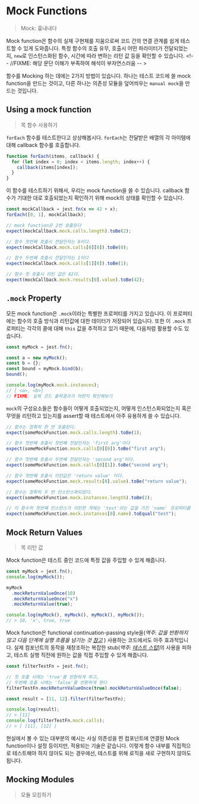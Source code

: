# Mock Functions

> Mock: 흉내내다

Mock function은 함수의 실제 구현체를 지움으로써 코드 간의 연결 관계를 쉽게 테스트할 수 있게 도와줍니다. 특정 함수의 호출 유무, 호출시 어떤 파라미터가 전달되었는지, `new`로 인스턴스화된 함수, 시간에 따라 변하는 리턴 값 등을 확인할 수 있습니다. <!-- //FIXME: 해당 문단 이해가 부족하여 해석이 부자연스러움 -- >

함수를 Mocking 하는 데에는 2가지 방법이 있습니다. 하나는 테스트 코드에 쓸 mock function을 만드는 것이고, 다른 하나는 의존성 모듈을 덮어씌우는 `manual mock`을 만드는 것입니다.

## Using a mock function

> 목 함수 사용하기

`forEach` 함수를 테스트한다고 상상해봅시다. `forEach`는 전달받은 배열의 각 아이템에 대해 callback 함수를 호출합니다.

```js
function forEach(items, callback) {
  for (let index = 0; index < items.length; index++) {
    callback(items[index]);
  }
}
```

이 함수를 테스트하기 위해서, 우리는 mock function을 쓸 수 있습니다. callback 함수가 기대한 대로 호출되었는지 확인하기 위해 mock의 상태를 확인할 수 있습니다.

```js
const mockCallback = jest.fn(x => 42 + x);
forEach([0, 1], mockCallback);

// mock function은 2번 호출된다
expect(mockCallback.mock.calls.length).toBe(2);

// 함수 첫번째 호출시 전달인자는 0이다.
expect(mockCallback.mock.calls[0][0]).toBe(0);

// 함수 두번째 호출시 전달인자는 1이다
expect(mockCallback.mock.calls[1][0]).toBe(1);

// 함수 첫 호출시 리턴 값은 42다.
expect(mockCallback.mock.results[0].value).toBe(42);
```

## `.mock` Property

모든 mock function은 `.mock`이라는 특별한 프로퍼티를 가지고 있습니다. 이 프로퍼티에는 함수의 호출 방식과 리턴값에 대한 데이터가 저장되어 있습니다. 또한 이 `.mock` 프로퍼티는 각각의 콜에 대해 `this` 값을 추적하고 있기 때문에, 다음처럼 활용할 수도 있습니다.

```js
const myMock = jest.fn();

const a = new myMock();
const b = {};
const bound = myMock.bind(b);
bound();

console.log(myMock.mock.instances);
// [ <a>, <b>]
// FIXME: 실제 코드 출력결과가 어떤지 확인해보기
```

`mock`의 구성요소들은 함수들이 어떻게 호출되었는지, 어떻게 인스턴스화되었는지 혹은 무엇을 리턴하고 있는지를 assert할 때 테스트에서 아주 유용하게 쓸 수 있습니다.

```js
// 함수는 정확히 한 번 호출된다.
expect(someMockFunction.mock.calls.length).toBe(1);

// 함수 첫번째 호출시 첫번째 전달인자는 'first arg'이다
expect(someMockFunction.mock.calls[0][0]).toBe("first arg");

// 함수 첫번째 호출시 두번째 전달인자는 'second arg'이다.
expect(someMockFunction.mock.calls[0][1]).toBe("second arg");

// 함수 첫번째 호출시 리턴값은 'return value' 이다.
expect(someMockFunction.mock.results[0].value).toBe("return value");

// 함수는 정확히 두 번 인스턴스화되었다.
expect(someMockFunction.mock.instances.length).toBe(2);

// 이 함수의 첫번째 인스턴스가 리턴한 객체는 'test'라는 값을 가진 'name' 프로퍼티를 가지고 있다.
expect(someMockFunction.mock.instances[0].name).toEqual("test");
```

## Mock Return Values

> 목 리턴 값

Mock function은 테스트 중인 코드에 특정 값을 주입할 수 있게 해줍니다.

```js
const myMock = jest.fn();
console.log(myMock());

myMock
  .mockReturnValueOnce(10)
  .mockReturnValueOnce("x")
  .mockReturnValue(true);

console.log(myMock(), myMock(), myMock(), myMock());
// > 10, 'x', true, true
```

Mock function은 functional continuation-passing style을(_역주: 값을 반환하지 않고 다음 단계에 실행 흐름을 넘기는 것 [참고](https://en.wikibooks.org/wiki/Haskell/Continuation_passing_style)_ ) 사용하는 코드에서도 아주 효과적입니다. 실제 컴포넌트의 동작을 재창조하는 복잡한 stub(_역주: [테스트 스텁](https://terms.naver.com/entry.nhn?docId=863173&cid=42346&categoryId=42346)_]의 사용을 피하고, 테스트 실행 직전에 원하는 값을 직접 주입할 수 있게 해줍니다.

```js
const filterTestFn = jest.fn();

// 첫 호출 시에는 'true'를 반환하게 하고,
// 두번째 호출 시에는 'false'를 반환하게 한다
filterTestFn.mockReturnValueOnce(true).mockReturnValueOnce(false);

const result = [11, 12].filter(filterTestFn);

console.log(result);
// > [11]
console.log(filterTestFn.mock.calls);
// > [ [11], [12] ]
```

현실에서 볼 수 있는 대부분의 예시는 사실 의존성을 띈 컴포넌트에 연결된 Mock function이나 설정 등이지만, 적용되는 기술은 같습니다. 이렇게 함수 내부를 직접적으로 테스트해야 하지 않아도 되는 경우에선, 테스트를 위해 로직을 새로 구현하지 않아도 됩니다.

## Mocking Modules

> 모듈 모킹하기
